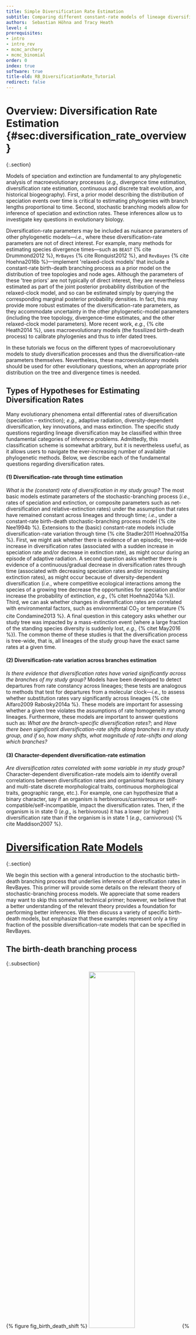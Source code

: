 ```yaml
---
title: Simple Diversification Rate Estimation
subtitle: Comparing different constant-rate models of lineage diversification
authors:  Sebastian Höhna and Tracy Heath
level: 4
prerequisites:
- intro
- intro_rev
- mcmc_archery
- mcmc_binomial
order: 0
index: true
software: true
title-old: RB_DiversificationRate_Tutorial
redirect: false
---
```



Overview: Diversification Rate Estimation {#sec:diversification_rate_overview}
=========================================
{:.section}

Models of speciation and extinction are fundamental to any phylogenetic
analysis of macroevolutionary processes
(*e.g.,* divergence time estimation,
diversification rate estimation, continuous and discrete trait
evolution, and historical biogeography). First, a prior model describing
the distribution of speciation events over time is critical to
estimating phylogenies with branch lengths proportional to time. Second,
stochastic branching models allow for inference of speciation and
extinction rates. These inferences allow us to investigate key questions
in evolutionary biology.

Diversification-rate parameters may be included as nuisance parameters
of other phylogenetic models—*i.e.*, where
these diversification-rate parameters are not of direct interest. For
example, many methods for estimating species divergence times—such as
`BEAST` {% cite Drummond2012 %},
`MrBayes` {% cite Ronquist2012 %}, and
`RevBayes` {% cite Hoehna2016b %}—implement 'relaxed-clock models'
that include a constant-rate birth-death branching process as a prior
model on the distribution of tree topologies and node ages. Although the
parameters of these 'tree priors' are not typically of direct interest,
they are nevertheless estimated as part of the joint posterior
probability distribution of the relaxed-clock model, and so can be
estimated simply by querying the corresponding marginal posterior
probability densities. In fact, this may provide more robust estimates
of the diversification-rate parameters, as they accommodate uncertainty
in the other phylogenetic-model parameters (including the tree topology,
divergence-time estimates, and the other relaxed-clock model
parameters). More recent work,
*e.g.*, {% cite Heath2014 %}, uses macroevolutionary
models (the fossilized birth-death process) to calibrate phylogenies and
thus to infer dated trees.

In these tutorials we focus on the different types of macroevolutionary
models to study diversification processes and thus the
diversification-rate parameters themselves. Nevertheless, these
macroevolutionary models should be used for other evolutionary
questions, when an appropriate prior distribution on the tree and
divergence times is needed.


Types of Hypotheses for Estimating Diversification Rates
--------------------------------------------------------

Many evolutionary phenomena entail differential rates of diversification
(speciation – extinction); *e.g.,* adaptive
radiation, diversity-dependent diversification, key innovations, and
mass extinction. The specific study questions regarding lineage
diversification may be classified within three fundamental categories of
inference problems. Admittedly, this classification scheme is somewhat
arbitrary, but it is nevertheless useful, as it allows users to navigate
the ever-increasing number of available phylogenetic methods. Below, we
describe each of the fundamental questions regarding diversification
rates.

#### (1) Diversification-rate through time estimation

*What is the (constant) rate of diversification in my study group?* The
most basic models estimate parameters of the stochastic-branching
process (*i.e.*,  rates of speciation and
extinction, or composite parameters such as net-diversification and
relative-extinction rates) under the assumption that rates have remained
constant across lineages and through time;
*i.e.*,  under a constant-rate birth-death
stochastic-branching process model {% cite Nee1994b %}. Extensions to the
(basic) constant-rate models include diversification-rate variation
through time {% cite Stadler2011 Hoehna2015a %}. First, we might ask whether
there is evidence of an episodic, tree-wide increase in diversification
rates (associated with a sudden increase in speciation rate and/or
decrease in extinction rate), as might occur during an episode of
adaptive radiation. A second question asks whether there is evidence of
a continuous/gradual decrease in diversification rates through time
(associated with decreasing speciation rates and/or increasing
extinction rates), as might occur because of diversity-dependent
diversification (*i.e.*,  where competitive
ecological interactions among the species of a growing tree decrease the
opportunities for speciation and/or increase the probability of
extinction, *e.g.,* {% citet Hoehna2014a %}). Third, we
can ask whether changes in diversification rates are correlated with
environmental factors, such as environmental CO<sub>2</sub> or temperature
{% cite Condamine2013 %}. A final question in this category asks whether our
study tree was impacted by a mass-extinction event (where a large
fraction of the standing species diversity is suddenly lost,
*e.g.,* {% citet May2016 %}). The common theme of these
studies is that the diversification process is tree-wide, that is, all
lineages of the study group have the exact same rates at a given time.

#### (2) Diversification-rate variation across branches estimation

*Is there evidence that diversification rates have varied significantly
across the branches of my study group?* Models have been developed to
detect departures from rate constancy across lineages; these tests are
analogous to methods that test for departures from a molecular
clock—*i.e.*,  to assess whether substitution
rates vary significantly across lineages {% cite Alfaro2009 Rabosky2014a %}.
These models are important for assessing whether a given tree violates
the assumptions of rate homogeneity among lineages. Furthermore, these
models are important to answer questions such as: *What are the
branch-specific diversification rates?*; and *Have there been
significant diversification-rate shifts along branches in my study
group, and if so, how many shifts, what magnitude of rate-shifts and
along which branches?*

#### (3) Character-dependent diversification-rate estimation

*Are diversification rates correlated with some variable in my study
group?* Character-dependent diversification-rate models aim to identify
overall correlations between diversification rates and organismal
features (binary and multi-state discrete morphological traits,
continuous morphological traits, geographic range, etc.). For example,
one can hypothesize that a binary character, say if an organism is
herbivorous/carnivorous or self-compatible/self-incompatible, impact the
diversification rates. Then, if the organism is in state 0
(*e.g.,* is herbivorous) it has a lower (or
higher) diversification rate than if the organism is in state 1
(*e.g.,* carnivorous) {% cite Maddison2007 %}.



[Diversification Rate Models](#sec:models)
===========================
{:.section}

We begin this section with a general introduction to the stochastic
birth-death branching process that underlies inference of
diversification rates in RevBayes. This primer will
provide some details on the relevant theory of stochastic-branching
process models. We appreciate that some readers may want to skip this
somewhat technical primer; however, we believe that a better
understanding of the relevant theory provides a foundation for
performing better inferences. We then discuss a variety of specific
birth-death models, but emphasize that these examples represent only a
tiny fraction of the possible diversification-rate models that can be
specified in RevBayes.

The birth-death branching process
---------------------------------
{:.subsection}

{% figure fig_birth_death_shift %}
<img src="figures/BirthDeathShift.png" width="50%" height="50%" /> 
{% figcaption %} 
A realization of the birth-death process with mass extinction. 
Lineages that have no extant or sampled descendant are shown in gray and
surviving lineages are shown in a thicker black line.
{% endfigcaption %}
{% endfigure %}

Our approach is based on the *reconstructed evolutionary process*
described by {% cite Nee1994b %}; a birth-death process in which only sampled,
extant lineages are observed. Let $N(t)$ denote the number of species at
time $t$. Assume the process starts at time $t_1$ (the 'crown' age of
the most recent common ancestor of the study group, $t_\text{MRCA}$)
when there are two species. Thus, the process is initiated with two
species, $N(t_1) = 2$. We condition the process on sampling at least one
descendant from each of these initial two lineages; otherwise $t_1$
would not correspond to the $t_\text{MRCA}$ of our study group. Each
lineage evolves independently of all other lineages, giving rise to
exactly one new lineage with rate $b(t)$ and losing one existing lineage
with rate $d(t)$ ({% ref fig_birth_death_shift %} and
{% ref fig_bdp %}). Note that although each lineage evolves
independently, all lineages share both a common (tree-wide) speciation
rate $b(t)$ and a common extinction rate $d(t)$
{% cite Nee1994b } {% cite Hoehna2015a }. Additionally, at certain times,
$t_{\mathbb{M}}$, a mass-extinction event occurs and each species
existing at that time has the same probability, $\rho$, of survival.
Finally, all extinct lineages are pruned and only the reconstructed tree
remains ({% ref fig_birth_death_shift %}).

{% figure fig_bdp %}
<img src="figures/birth-death-sketch.png" width="75%" height="75%" /> 
{% figcaption %} 
**Examples of trees produced under a birth-death process.** 
The process is initiated at the first speciation event (the 'crown-age' of the MRCA)
when there are two initial lineages. At each speciation event the ancestral lineage is replaced by two
descendant lineages. At an extinction event one lineage simply
terminates. (A) A complete tree including extinct lineages. (B) The
reconstructed tree of tree from A with extinct lineages pruned away. (C)
A *uniform* subsample of the tree from B, where each species was sampled
with equal probability, $\rho$. (D) A *diversified* subsample of the
tree from B, where the species were selected so as to maximize diversity.
{% endfigcaption %}
{% endfigure %}

To condition the probability of observing the branching times on the
survival of both lineages that descend from the root, we divide by
$P(N(T) > 0 | N(0) = 1)^2$. Then, the probability density of the
branching times, $\mathbb{T}$, becomes 

$$\begin{aligned}
P(\mathbb{T}) = \frac{\overbrace{P(N(T) = 1 \mid N(0) = 1)^2}^{\text{both initial lineages have one descendant}}}{ \underbrace{P(N(T) > 0 \mid N(0) = 1)^2}_{\text{both initial lineages survive}} } \times \prod_{i=2}^{n-1} \overbrace{i \times b(t_i)}^{\text{speciation rate}} \times \overbrace{P(N(T) = 1 \mid N(t_i) = 1)}^\text{lineage has one descendant},
\end{aligned}$$

and the probability density of the reconstructed tree (topology and branching times) is then 

$$\begin{aligned}
P(\Psi) = \; & \frac{2^{n-1}}{n!(n-1)!} \times \left( \frac{P(N(T) = 1 \mid N(0) = 1)}{P(N(T) > 0 \mid N(0) = 1)} \right)^2 \nonumber\\
		  \; & \times \prod_{i=2}^{n-1} i \times b(t_i) \times P(N(T) = 1 \mid N(t_i) = 1)
\end{aligned}$$

We can expand Equation ([eq:tree_probability]) by substituting
$P(N(T) > 0 \mid N(t) =1)^2 \exp(r(t,T))$ for
$P(N(T) = 1 \mid N(t) = 1)$, where $r(u,v) = \int^v_u d(t)-b(t)dt$; the
above equation becomes 

$$\begin{aligned}
P(\Psi) = \; & \frac{2^{n-1}}{n!(n-1)!} \times \left( \frac{P(N(T) > 0 \mid N(0) =1 )^2 \exp(r(0,T))}{P(N(T) > 0 \mid N(0) = 1)} \right)^2 \nonumber\\
		  \; & \times \prod_{i=2}^{n-1} i \times b(t_i) \times P(N(T) > 0 \mid N(t_i) = 1)^2 \exp(r(t_i,T)) \nonumber\\
		= \; & \frac{2^{n-1}}{n!} \times \Big(P(N(T) > 0 \mid N(0) =1 ) \exp(r(0,T))\Big)^2 \nonumber\\
		  \; & \times \prod_{i=2}^{n-1} b(t_i) \times P(N(T) > 0 \mid N(t_i) = 1)^2 \exp(r(t_i,T)).
		\label{eq:tree_probability_substitution}
\end{aligned}$$ 

For a detailed description of this substitution, see {% cite Hoehna2015a %}. Additional
information regarding the underlying birth-death process can be found in
{% cite Thompson1975 %} [Equation 3.4.6] and {% cite Nee1994b %} for constant rates and
{% cite Hoehna2013 Hoehna2014a Hoehna2015a %} for arbitrary rate functions.

To compute the equation above we need to know the rate function,
$r(t,s) = \int_t^s d(x)-b(x) dx$, and the probability of survival,
$P(N(T)\!>\!0|N(t)\!=\!1)$. 
{% cite Yule1925 %} and later {% cite Kendall1948 %} derived the
probability that a process survives ($N(T) > 0$) and the probability of
obtaining exactly $n$ species at time $T$ ($N(T) = n$) when the process
started at time $t$ with one species. Kendall's results were summarized
in Equation (3) and Equation (24) in {% cite Nee1994b %} 

$$\begin{aligned}
P(N(T)\!>\!0|N(t)\!=\!1) & = & \left(1+\int\limits_t^{T} \bigg(\mu(s) \exp(r(t,s))\bigg) ds\right)^{-1} \label{eq:survival} \\ \nonumber \\
P(N(T)\!=\!n|N(t)\!=\!1) & = & (1-P(N(T)\!>\!0|N(t)\!=\!1)\exp(r(t,T)))^{n-1} \nonumber\\
& & \times P(N(T)\!>\!0|N(t)\!=\!1)^2 \exp(r(t,T)) \label{eq:N} %\\
%P(N(T)\!=\!1|N(t)\!=\!1) & = & P(N(T)\!>\!0|N(t)\!=\!1)^2 \exp(r(t,T)) \label{eq:1}
\end{aligned}$$ 

An overview for different diversification models is given in {% cite Hoehna2015a %}.

> ## Phylogenetic trees as observations
> The branching processes used here describe probability distributions on
> phylogenetic trees. This probability distribution can be used to infer
> diversification rates given an “observed” phylogenetic tree. In reality
> we never observe a phylogenetic tree itself. Instead, phylogenetic trees
> themselves are estimated from actual observations, such as DNA
> sequences. These phylogenetic tree estimates, especially the divergence
> times, can have considerable uncertainty associated with them. Thus, the
> correct approach for estimating diversification rates is to include the
> uncertainty in the phylogeny by, for example, jointly estimating the
> phylogeny and diversification rates. For the simplicity of the following
> tutorials, we take a shortcut and assume that we know the phylogeny
> without error. For publication quality analysis you should always
> estimate the diversification rates jointly with the phylogeny and
> divergence times.
{:.discussion}


[Estimating Constant Speciation & Extinction Rates](#sec:bdp_rate_estimation)
=================================================
{:.section}

Outline
-------
{:.subsection}

This tutorial describes how to specify basic branching-process models in
RevBayes; two variants of the constant-rate birth-death process
{% cite Yule1925 Kendall1948 Thompson1975 Nee1994b Rannala1996 Yang1997 Hoehna2015a %}.
The probabilistic graphical model is given for each component of this
tutorial. After each model is specified, you will estimate speciation
and extinction rates using Markov chain Monte Carlo (MCMC). Finally, you
will estimate the marginal likelihood of the model and evaluate the
relative support using Bayes factors.


[Pure-Birth (Yule) Model](#sec:yuleModSec)
=======================
{:.section}

Before evaluating the relative support for different models, we must
first specify them in `Rev`. In this section, we will walk through
specifying a pure-birth process model and estimating the marginal
likelihood. The section about the birth-death process will be less
detailed because it will build up on this section.

The simplest branching model is the *pure-birth process* described by
{% cite Yule1925 %}. Under this model, we assume at any instant in time, every
lineage has the same speciation rate, $\lambda$. In its simplest form,
the speciation rate remains constant over time. As a result, the waiting
time between speciation events is exponential, where the rate of the
exponential distribution is the product of the number of extant lineages
($n$) at that time and the speciation rate: $n\lambda$
{% cite Yule1925 Aldous2001 Hoehna2014a %}. The pure-birth branching model
does not allow for lineage extinction
(*i.e.*, the extinction rate $\mu=0$). However,
the model depends on a second parameter, $\rho$, which is the
probability of sampling a species in the present time. It also depends
on the time of the start of the process, whether that is the origin time
or root age. Therefore, the probabilistic graphical model of the
pure-birth process is quite simple, where the observed time tree
topology and node ages are conditional on the speciation rate, sampling
probability, and root age ({% ref fig_yule_gm %}).

{% figure fig_yule_gm %}
<img src="figures/yule_gm.png" width="50%" height="50%" /> 
{% figcaption %} 
The graphical model representation of the pure-birth (Yule) process. 
For more information about graphical model representations see {% cite Hoehna2014b %}.
{% endfigcaption %}
{% endfigure %}

We can add hierarchical structure to this model and account for
uncertainty in the value of the speciation rate by placing a hyperprior
on $\lambda$ ({% ref fig_yule_gm2 %}). The graphical models in {% ref fig_yule_gm %} 
and {% ref fig_yule_gm2 %} demonstrate the simplicity of the
Yule model. Ultimately, the pure birth model is just a special case of
the birth-death process, where the extinction rate (typically denoted
$\mu$) is a constant node with the value 0.

{% figure fig_yule_gm2 %}
<img src="figures/yule_gm2.png" width="50%" height="50%" /> 
{% figcaption %} 
The graphical model representation
of the pure-birth (Yule) process, where the speciation rate is treated
as a random variable drawn from a lognormal distribution.
{% endfigcaption %}
{% endfigure %}

For this exercise, we will specify a Yule model, such that the
speciation rate is a stochastic node, drawn from a lognormal
distribution as in {% ref fig_yule_gm2 %}. In a Bayesian framework, we
are interested in estimating the posterior probability of $\lambda$
given that we observe a time tree. 

$$
\begin{equation}
\mathbb{P}(\lambda \mid \Psi) = \frac{\mathbb{P}(\Psi \mid \lambda)\mathbb{P}(\lambda \mid \nu)}{\mathbb{P}(\Psi)} 
\tag{Bayes Theorem}\label{eq:bayes_thereom}
\end{equation}
$$

In this example, we have a phylogeny of 233 primates. We are treating
the time tree $\Psi$ as an observation, thus clamping the model with an
observed value. The time tree we are conditioning the process on is
taken from the analysis by {% cite MagnusonFord2012 %}. Furthermore, there are
approximately 367 described primates species, so we will fix the
parameter $\rho$ to $233/367$.

&#8680; The full Yule-model specification is in the file called `Yule.Rev`.

Read the tree
-------------
{:.subsection}

Begin by reading in the observed tree.
```
    T <- readTrees("data/primates_tree.nex")[1]
```
From this tree, we can get some helpful variables:
```
    taxa <- T.taxa()
```
Additionally, we can initialize an iterator variable for our vector of
moves:
```
    mvi = 0
    mni = 0
```

Specifying the model
--------------------
{:.subsection}

### Birth rate
{:.subsubsection}

The model we are specifying only has three nodes
({% ref fig_yule_gm2 %}). We can specify the birth rate $\lambda$, the
mean and standard deviation of the lognormal hyperprior on $\lambda$,
and the conditional dependency of the two parameters all in one line of
`Rev` code.
```
    birth_rate_mean <- ln( ln(367/2) / T.rootAge() )
    birth_rate_sd <- 0.587405
    birth_rate ~ dnLognormal(mean=birth_rate_mean,sd=birth_rate_sd)
```

Here, the stochastic node called `birth_rate` represents the speciation
rate $\lambda$. `birth_rate_mean` and `birth_rate_sd` are the prior
mean and prior standard deviation, respectively. We chose the prior mean
so that it is centered around observed number of species
(*i.e.*, the expected number of species under a
Yule process will thus be equal to the observed number of species) and a
prior standard deviation of 0.587405 which creates a lognormal
distribution with 95% prior probability spanning exactly one order of
magnitude. If you want to represent more prior uncertainty by,
*e.g.,* allowing for two orders of magnitude in
the 95% prior probability then you can simply multiply `birth_rate_sd`
by a factor of 2.

To estimate the value of $\lambda$, we assign a proposal mechanism to
operate on this node. In RevBayes these MCMC sampling algorithms are
called *moves*. We need to create a vector of moves and we can do this
by using vector indexing and our pre-initialized iterator `mi`. We will
use a scaling move on $\lambda$ called `mvScale`.
```
    moves[++mvi] = mvScale(birth_rate,lambda=1,tune=true,weight=3)
```

### Sampling probability
{:.subsubsection}

Our prior belief is that we have sampled 233 out of 367 living primate
species. To account for this we can set the sampling parameter as a
constant node with a value of 233/367
```
    rho <- T.ntips()/367
```

### Root age
{:.subsubsection}

Any stochastic branching process must be conditioned on a time that
represents the start of the process. Typically, this parameter is the
*origin time* and it is assumed that the process started with *one*
lineage. Thus, the origin of a birth-death process is the node that is
*ancestral* to the root node of the tree. For macroevolutionary data,
particularly without any sampled fossils, it is difficult to use the
origin time. To accommodate this, we can condition on the age of the
root by assuming the process started with *two* lineages that both
originate at the time of the root.

We can get the value for the root from the {% cite MagnusonFord2012 %} tree.
```
    root_time <- T.rootAge()
```

### The time tree
{:.subsubsection}

Now we have all of the parameters we need to specify the full pure-birth
model. We can initialize the stochastic node representing the time tree.
Note that we set the `mu` parameter to the constant value `0.0`.
```
    timetree ~ dnBDP(lambda=birth_rate, mu=0.0, rho=rho, rootAge=root_time, samplingStrategy="uniform", condition="survival", taxa=taxa)
```
If you refer back to Equation \eqref{eq:bayes_thereom} and {% ref fig_yule_gm2 %}, 
the time tree $\Psi$ is the variable we observe,
*i.e.*, the data. We can set this in `Rev` by
using the `clamp()` function.
```
    timetree.clamp(T)
```
Here we are fixing the value of the time tree to our observed tree from
{% cite MagnusonFord2012 %}.

Finally, we can create a workspace object of our whole model using the
`model()` function. Workspace objects are initialized using the `=`
operator. This distinguishes the objects used by the program to run the
MCMC analysis from the distinct nodes of our graphical model. The model
workspace objects makes it easy to work with the model in `Rev` and
creates a wrapper around our model DAG. Because our model is a directed,
acyclic graph (DAG), we only need to give the model wrapper function a
single node and it does the work to find all the other nodes through
their connections.
```
    mymodel = model(birth_rate)
```
The `model()` function traverses all of the connections and finds all of
the nodes we specified.

Running an MCMC analysis
------------------------
{:.subsection}

### Specifying Monitors
{:.subsubsection}

For our MCMC analysis, we need to set up a vector of *monitors* to
record the states of our Markov chain. The monitor functions are all
called `mn\*`, where `\*` is the wildcard representing the monitor type.
First, we will initialize the model monitor using the `mnModel`
function. This creates a new monitor variable that will output the
states for all model parameters when passed into a MCMC function.
```
    monitors[++mni] = mnModel(filename="output/primates_Yule.log",printgen=10, separator = TAB)
```
Additionally, create a screen monitor that will report the states of
specified variables to the screen with `mnScreen`:
```
    monitors[++mni] = mnScreen(printgen=1000, birth_rate)
```

### Initializing and Running the MCMC Simulation
{:.subsubsection}

With a fully specified model, a set of monitors, and a set of moves, we
can now set up the MCMC algorithm that will sample parameter values in
proportion to their posterior probability. The `mcmc()` function will
create our MCMC object:

    mymcmc = mcmc(mymodel, monitors, moves)

We may wish to run the `.burnin()` member function,
*i.e.*, if we wish to pre-run the chain and
discard the initial states. Recall that the `.burnin()` function
specifies a *completely separate* preliminary MCMC analysis that is used
to tune the scale of the moves to improve mixing of the MCMC analysis.

    mymcmc.burnin(generations=10000,tuningInterval=200)

Now, run the MCMC:

    mymcmc.run(generations=50000)

When the analysis is complete, you will have the monitored files in your
output directory.

The `Rev` file for performing this analysis:
[`mcmc_Yule.Rev`](https://github.com/revbayes/revbayes_tutorial/raw/master/RB_DiversificationRate_Tutorial/RevBayes_scripts/mcmc_Yule.Rev).

Exercise 1
----------
{:.subsection}

-   Run an MCMC simulation to estimate the posterior distribution of the
    speciation rate (`birth_rate`).

-   Load the generated output file into `Tracer`: What is
    the mean posterior estimate of the `birth_rate` and what is the
    estimated HPD?

-   Compare the prior mean with the posterior mean. (**Hint:** Use the
    optional argument `underPrior=TRUE` in the function `mymcmc.run()`)
    Are they different
    (*e.g.,*Figure [fig:prior_posterior])?
    Is the posterior mean outside the prior 95% probability interval?

-   Repeat the analysis and allow for two orders of magnitude of
    prior uncertainty.

![]( figures/birth_rate_prior_posterior.png) 
> Estimates of the
posterior and prior distribution of the `birth_rate` visualized in
`Tracer`. The prior (black curve) shows the lognormal
distribution that we chose as the prior distribution.

Estimating the marginal likelihood of the model
===============================================

With a fully specified model, we can set up the `powerPosterior()`
analysis to create a file of 'powers' and likelihoods from which we can
estimate the marginal likelihood using stepping-stone or path sampling.
This method computes a vector of powers from a beta distribution, then
executes an MCMC run for each power step while raising the likelihood to
that power. In this implementation, the vector of powers starts with 1,
sampling the likelihood close to the posterior and incrementally
sampling closer and closer to the prior as the power decreases. For more
information on marginal likelihood estimation please read the
[RB_BayesFactor_Tutorial](https://github.com/revbayes/revbayes_tutorial/raw/master/tutorial_TeX/RB_BayesFactor_Tutorial/RB_BayesFactor_Tutorial.pdf).

First, we create the variable containing the power posterior. This
requires us to provide a model and vector of moves, as well as an output
file name. The `cats` argument sets the number of power steps.

    pow_p = powerPosterior(mymodel, moves, monitors, "output/Yule_powp.out", cats=100, sampleFreq=10)

We can start the power posterior by first burning in the chain and and
discarding the first 10000 states.

    pow_p.burnin(generations=10000,tuningInterval=200)

Now execute the run with the `.run()` function:

    pow_p.run(generations=10000)

Once the power posteriors have been saved to file, create a
stepping-stone sampler. This function can read any file of power
posteriors and compute the marginal likelihood using stepping-stone
sampling.

    ss = steppingStoneSampler(file="output/Yule_powp.out", powerColumnName="power", likelihoodColumnName="likelihood")

Compute the marginal likelihood under stepping-stone sampling using the
member function `marginal()` of the `ss` variable and record the value
in Table [ssTable].

    ss.marginal()

Path sampling is an alternative to stepping-stone sampling and also
takes the same power posteriors as input.

    ps = pathSampler(file="output/Yule_powp.out", powerColumnName="power", likelihoodColumnName="likelihood")

Compute the marginal likelihood under stepping-stone sampling using the
member function `marginal()` of the `ps` variable and record the value
in Table [ssTable].

    ps.marginal()

The `Rev` file for performing this analysis: `ml_Yule.Rev`.


Exercise 2
----------
{:.subsection}
-   Compute the marginal likelihood under the Yule model.

-   Enter the estimate in the table below.

l c c c c & & & &\
Marginal likelihood Yule ($M_0$) &

& &

&\
Marginal likelihood birth-death ($M_1$) &

& &

&\
Supported model? &

& &

&\
\

[ssTable]



Birth-Death Process {#birthDeathSec}
===================
{:.section}

The pure-birth model does not account for extinction, thus it assumes
that every lineage at the start of the process will have sampled
descendants at time 0. This assumption is fairly unrealistic for most
phylogenetic datasets on a macroevolutionary time scale since the fossil
record provides evidence of extinct lineages. {% cite Kendall1948 %} described a
more general branching process model to account for lineage extinction
called the *birth-death process*. Under this model, at any instant in
time, every lineage has the same rate of speciation $\lambda$ and the
same rate of extinction $\mu$. This is the *constant-rate* birth-death
process, which considers the rates constant over time and over the tree
{% cite Nee1994b Hoehna2015a %}.

@Yang1997 derived the probability of time trees under an extension of
the birth-death model that accounts for incomplete sampling of the tips
(Fig. [bdrGMFig1]) (see also {% cite Stadler2009 %} and {% cite Hoehna2014a %}). Under
this model, the parameter $\rho$ accounts for the probability of
sampling in the present time, and because it is a probability, this
parameter can only take values between 0 and 1.

![]( figures/simple_BD_gm_root.png) 
> The graphical model
representation of the birth-death process with uniform sampling and
conditioned on the root age.

In principle, we can specify a model with prior distributions on
speciation and extinction rates directly. One possibility is to specify
an exponential, lognormal, or gamma distribution as the prior on either
rate parameter. However, it is more common to specify prior
distributions on a transformation of the speciation and extinction rate
because, for example, we want to enforce that the speciation rate is
always larger than the extinction rate.

![]( figures/cBDR_gm.png) 
> The graphical model representation of
the birth-death process with uniform sampling parameterized using the
diversification and turnover.

In the following subsections we will only provide the key command that
are different for the constant-rate birth-death process. All other
commands will be the same as in the previous exercise. You should copy
the `mcmc_Yule.Rev` script and modify it accordingly. Don't forget to
rename the filenames of the monitors to avoid overwriting of your
previous results!

Diversification and turnover
----------------------------

We have some good prior information about the magnitude of the
diversification. The diversification rate represent the rate at which
the species diversity increases. Thus, we just use the same prior for
the diversification rate as we used before for the birth rate.

    diversification_mean <- ln( ln(367.0/2.0) / T.rootAge() )
    diversification_sd <- 0.587405
    diversification ~ dnLognormal(mean=diversification_mean,sd=diversification_sd)
    moves[++mvi] = mvScale(diversification,lambda=1.0,tune=true,weight=3.0)

Unfortunately, we have less prior information about the turnover rate.
The turnover rate is the rate at which one species is replaced by
another species due to a birth plus death event. Hence, the turnover
rate represent the longevity of a species. For simplicity we use the
same prior on the turnover rate but with two orders of magnitude prior
uncertainty.

    turnover_mean <- ln( ln(367.0/2.0) / T.rootAge() )
    turnover_sd <- 0.587405*2
    turnover ~ dnLognormal(mean=turnover_mean,sd=turnover_sd)
    moves[++mvi] = mvScale(turnover,lambda=1.0,tune=true,weight=3.0)

Birth rate and death rate
-------------------------

The birth and death rates are both deterministic nodes. We compute them
by simple parameter transformation. Note that the death rate is in fact
equal to the turnover rate.

    birth_rate := diversification + turnover
    death_rate := turnover

All other parameters, such as the sampling probability and the root age
are kept the same as in the analysis above.

The time tree
-------------

Initialize the stochastic node representing the time tree. The main
difference now is that we provide a stochastic parameter for the
extinction rate $\mu$.

    timetree ~ dnBDP(lambda=birth_rate, mu=death_rate, rho=rho, rootAge=root_time, samplingStrategy="uniform", condition="survival", taxa=taxa)

Exercise 3
----------
{:.subsection}

-   Run an MCMC simulation to compute the posterior distribution of the
    diversification and turnover rate.

-   Look at the parameter estimates in `Tracer`. What can
    you say about the diversification, turnover, speciation and
    extinction rates? How high is the extinction rate compared with the
    speciation rate?

-   Compute the marginal likelihood under the BD model. Which model is
    supported by the data?

-   Enter the estimate in the table above.

-   Can you modify the script to use a prior on the birth drawn from a
    lognormal distribution and relative death rate drawn from a beta
    distribution so that the extinction rate is equal to the birth rate
    times the relative death rate?

    1.  Do the parameter estimates change?

    2.  What about the marginal likelihood estimates?

